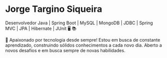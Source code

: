 # Jorge Targino Siqueira

Desenvolvedor Java | Spring Boot | MySQL | MongoDB | JDBC | Spring MVC | JPA | Hibernate | JUnit 🖥 📚


📌 Apaixonado por tecnologia desde sempre! Estou em busca de constante aprendizado, construindo sólidos conhecimentos a cada novo dia. Aberto a novos desafios e em busca sempre de novas habilidades.









